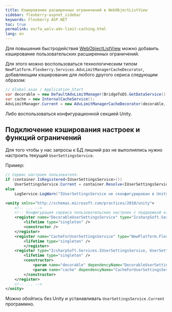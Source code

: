 ```yaml
---
title: Кэширование расширенных ограничений в WebObjectListView
sidebar: flexberry-aspnet_sidebar
keywords: Flexberry ASP.NET
toc: true
permalink: en/fa_wolv-adv-limit-caching.html
lang: en
---
```


Для повышения быстродействия [WebObjectListView](fa_web-object-list-view.html) можно добавить кэширование пользовательских расширенных ограничений.

Для этого можно воспользоваться технологическим типом `NewPlatform.Flexberry.Services.AdvLimitManagerCacheDecorator`, добавляющим кэширование для любого другого сериса следующим образом:

```csharp
// Global.asax / Application_Start
var decorable = new DefaultAdvLimitManager(BridgeToDS.GetDataService());
var cache = new InternalCacheService();
AdvLimitManager.Current = new AdvLimitManagerCacheDecorator(decorable, cache);
```

Либо воспользоваться конфигурационной секцией Unity.

## Подключение кэширования настроек и функций ограничений

Для того чтобы у нас запросы к БД лишний раз не выполнялись нужно настроить текущий `UserSettingsService`.

Пример:

```csharp
// Сервис настроек пользователя.
if (container.IsRegistered<IUserSettingsService>())
    UserSettingsService.Current = container.Resolve<IUserSettingsService>();
else
    LogService.LogWarn("IUserSettingsService не сконфигурирован в Unity. Будет использована реализация по умолчанию.");
```

```xml
<unity xmlns="http://schemas.microsoft.com/practices/2010/unity">
    <!-- ... -->
    <!-- Конфигурация сервиса пользовательских настроек с поддержкой кэширования. -->
    <register name="DecorableUserSettingsService" type="IcsharpSoft.Services.IUserSettingsService, UserSettingsService" mapTo="IcsharpSoft.Services.UserSettingsService, UserSettingsService">
        <lifetime type="singleton" />
        <constructor />
    </register>
    <register name="CacheForUserSettingsService" type="NewPlatform.Flexberry.Services.ICacheService, IcsharpSoft.STORMNET.Web.Tools" mapTo="NewPlatform.Flexberry.Services.InternalCacheService, IcsharpSoft.STORMNET.Web.Tools">
        <lifetime type="singleton" />
        </register>
    <register type="IcsharpSoft.Services.IUserSettingsService, UserSettingsService" mapTo="NewPlatform.Flexberry.Services.UserSettingsServiceCacheDecorator, IcsharpSoft.STORMNET.Web.Tools">
        <lifetime type="singleton" />
        <constructor>
            <param name="decorable" dependencyName="DecorableUserSettingsService" />
            <param name="cache" dependencyName="CacheForUserSettingsService" />
        </constructor>
    </register>
    <!-- ... -->
</unity>
```

Можно обойтись без Unity и устанавливать `UserSettingsService.Current` программно.
